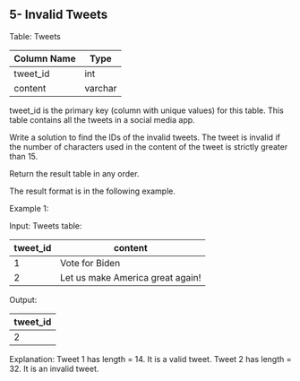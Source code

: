 ## 5- Invalid Tweets

Table: Tweets

| Column Name    | Type    |
|----------------|---------|
| tweet_id       | int     |
| content        | varchar |

tweet_id is the primary key (column with unique values) for this table.
This table contains all the tweets in a social media app.
 

Write a solution to find the IDs of the invalid tweets. The tweet is invalid if the number of characters used in the content of the tweet is strictly greater than 15.

Return the result table in any order.

The result format is in the following example.

 

Example 1:

Input: 
Tweets table:

| tweet_id | content                          |
|----------|----------------------------------|
| 1        | Vote for Biden                   |
| 2        | Let us make America great again! |

Output: 

| tweet_id |
|----------|
| 2        |

Explanation: 
Tweet 1 has length = 14. It is a valid tweet.
Tweet 2 has length = 32. It is an invalid tweet.